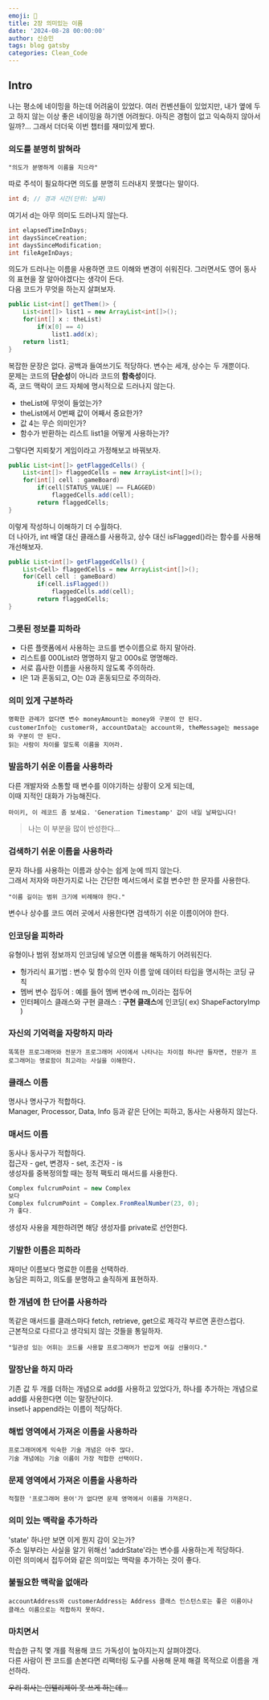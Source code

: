 ```yaml
---
emoji: 🥭
title: 2장 의미있는 이름
date: '2024-08-28 00:00:00'
author: 신승민
tags: blog gatsby 
categories: Clean_Code
---
```


## Intro
나는 평소에 네이밍을 하는데 어려움이 있었다. 여러 컨벤션들이 있었지만, 내가 옆에 두고 하지 않는 이상 좋은 네이밍을 하기엔 어려웠다. 아직은 경험이 없고 익숙하지 않아서 일까?... 그래서 더더욱 이번 챕터를 재미있게 봤다. 
### 의도를 분명히 밝혀라
```
"의도가 분명하게 이름을 지으라"
```
따로 주석이 필요하다면 의도를 분명히 드러내지 못했다는 말이다.  
```java
int d; // 경과 시간(단위: 날짜)
```
여기서 d는 아무 의미도 드러나지 않는다.

```java
int elapsedTimeInDays;
int daysSinceCreation;
int daysSinceModification;
int fileAgeInDays;
```
의도가 드러나는 이름을 사용하면 코드 이해와 변경이 쉬워진다. 그러면서도 영어 동사의 표현을 잘 알아야겠다는 생각이 든다.  
다음 코드가 무엇을 하는지 살펴보자.
```java
public List<int[] getThem()> {
    List<int[]> list1 = new ArrayList<int[]>();
    for(int[] x : theList) 
        if(x[0] == 4)
            list1.add(x);
    return list1;
}
```
복잡한 문장은 없다. 공백과 들여쓰기도 적당하다. 변수는 세개, 상수는 두 개뿐이다.  
문제는 코드의 **단순성**이 아니라 코드의 **함축성**이다.  
즉, 코드 맥락이 코드 자체에 명시적으로 드러나지 않는다.  
* theList에 무엇이 들었는가?
* theList에서 0번째 값이 어째서 중요한가?
* 값 4는 무슨 의미인가?
* 함수가 반환하는 리스트 list1을 어떻게 사용하는가?  
  
그렇다면 지뢰찾기 게임이라고 가정해보고 바꿔보자.

```java
public List<int[]> getFlaggedCells() {
    List<int[]> flaggedCells = new ArrayList<int[]>();
    for(int[] cell : gameBoard)
        if(cell[STATUS_VALUE] == FLAGGED)
            flaggedCells.add(cell);
        return flaggedCells;
}
```
이렇게 작성하니 이해하기 더 수월하다.  
더 나아가, int 배열 대신 클래스를 사용하고, 상수 대신 isFlagged()라는 함수를 사용해 개선해보자.

```java
public List<int[]> getFlaggedCells() {
    List<Cell> flaggedCells = new ArrayList<int[]>();
    for(Cell cell : gameBoard)
        if(cell.isFlagged())
            flaggedCells.add(cell);
        return flaggedCells;
}
```

### 그릇된 정보를 피하라
* 다른 플랫폼에서 사용하는 코드를 변수이름으로 하지 말아라.
* 리스트를 000List라 명명하지 말고 000s로 명명해라.
* 서로 흡사한 이름을 사용하지 않도록 주의하라.
* l은 1과 혼동되고, O는 0과 혼동되므로 주의하라.

### 의미 있게 구분하라
```
명확한 관례가 없다면 변수 moneyAmount는 money와 구분이 안 된다.  
customerInfo는 customer와, accountData는 account와, theMessage는 message와 구분이 안 된다.  
읽는 사람이 차이를 알도록 이름을 지어라.
```

### 발음하기 쉬운 이름을 사용하라
다른 개발자와 소통할 때 변수를 이야기하는 상황이 오게 되는데,  
이때 지적인 대화가 가능해진다.
```
마이키, 이 레코드 좀 보세요. 'Generation Timestamp' 값이 내일 날짜입니다!
```
> 나는 이 부분을 많이 반성한다...  

### 검색하기 쉬운 이름을 사용하라
문자 하나를 사용하는 이름과 상수는 쉽게 눈에 띄지 않는다.  
그래서 저자와 마찬가지로 나는 간단한 메서드에서 로컬 변수만 한 문자를 사용한다.  
```
"이름 길이는 범위 크기에 비례해야 한다."
```
변수나 상수를 코드 여러 곳에서 사용한다면 검색하기 쉬운 이름이어야 한다.

### 인코딩을 피하라
유형이나 범위 정보까지 인코딩에 넣으면 이름을 해독하기 어려워진다.  

* 헝가리식 표기법 : 변수 및 함수의 인자 이름 앞에 데이터 타입을 명시하는 코딩 규칙
* 멤버 변수 접두어 : 예를 들어 멤버 변수에 m_이라는 접두어
* 인터페이스 클래스와 구현 클래스 : **구현 클래스**에 인코딩( ex) ShapeFactoryImp )

### 자신의 기억력을 자랑하지 마라
```
똑똑한 프로그래머와 전문가 프로그래머 사이에서 나타나는 차이점 하나만 들자면, 전문가 프로그래머는 명료함이 최고라는 사실을 이해한다.
```

### 클래스 이름
명사나 명사구가 적합하다.  
Manager, Processor, Data, Info 등과 같은 단어는 피하고, 동사는 사용하지 않는다.  

### 매서드 이름
동사나 동사구가 적합하다.  
접근자 - get, 변경자 - set, 조건자 - is  
생성자를 중복정의할 때는 정적 팩토리 매서드를 사용한다.  
```java
Complex fulcrumPoint = new Complex
보다
Complex fulcrumPoint = Complex.FromRealNumber(23, 0);
가 좋다.
```
생성자 사용을 제한하려면 해당 생성자를 private로 선언한다.  

### 기발한 이름은 피하라
재미난 이름보다 명료한 이름을 선택하라.  
농담은 피하고, 의도를 분명하고 솔직하게 표현하자.

### 한 개념에 한 단어를 사용하라
똑같은 매서드를 클래스마다 fetch, retrieve, get으로 제각각 부르면 혼란스럽다.  
근본적으로 다르다고 생각되지 않는 것들을 통일하자.  
```
"일관성 있는 어휘는 코드를 사용할 프로그래머가 반갑게 여길 선물이다."
```  

### 말장난을 하지 마라
기존 값 두 개를 더하는 개념으로 add를 사용하고 있었다가, 하나를 추가하는 개념으로 add를 사용한다면 이는 말장난이다.  
inset나 append라는 이름이 적당하다.  

### 해법 영역에서 가져온 이름을 사용하라
```
프로그래머에게 익숙한 기술 개념은 아주 많다.  
기술 개념에는 기술 이름이 가장 적합한 선택이다.  
```  

### 문제 영역에서 가져온 이름을 사용하라
```
적절한 '프로그래머 용어'가 없다면 문제 영역에서 이름을 가져온다.
```

### 의미 있는 맥락을 추가하라
'state' 하나만 보면 이게 뭔지 감이 오는가?  
주소 일부라는 사실을 알기 위해선 'addrState'라는 변수를 사용하는게 적당하다.  
이런 의미에서 접두어와 같은 의미있는 맥락을 추가하는 것이 좋다.  

### 불필요한 맥락을 없애라
```
accountAddress와 customerAddress는 Address 클래스 인스턴스로는 좋은 이름이나 
클래스 이름으로는 적합하지 못하다.
```

### 마치면서
학습한 규칙 몇 개를 적용해 코드 가독성이 높아지는지 살펴야겠다.  
다른 사람이 짠 코드를 손본다면 리팩터링 도구를 사용해 문제 해결 목적으로 이름을 개선하라.  
  
~~우리 회사는 인텔리제이 못 쓰게 하는데...~~

```toc

```